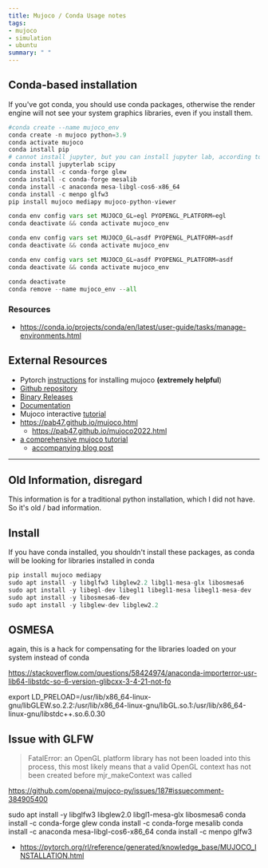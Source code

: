 ```yaml
---
title: Mujoco / Conda Usage notes
tags:
- mujoco
- simulation
- ubuntu
summary: " "
---
```


## Conda-based installation

If you've got conda, you should use conda packages, otherwise the render engine will not see your system graphics libraries, even if you install them.

```python
#conda create --name mujoco_env
conda create -n mujoco python=3.9
conda activate mujoco
conda install pip
# cannot install jupyter, but you can install jupyter lab, according to this: <https://stackoverflow.com/questions/50675004/conflicting-python-version-in-jupyter-notebookconda>
conda install jupyterlab scipy
conda install -c conda-forge glew
conda install -c conda-forge mesalib
conda install -c anaconda mesa-libgl-cos6-x86_64
conda install -c menpo glfw3
pip install mujoco mediapy mujoco-python-viewer
```

```python
conda env config vars set MUJOCO_GL=egl PYOPENGL_PLATFORM=egl
conda deactivate && conda activate mujoco_env
```

```python
conda env config vars set MUJOCO_GL=asdf PYOPENGL_PLATFORM=asdf
conda deactivate && conda activate mujoco_env
```

```python
conda env config vars set MUJOCO_GL=asdf PYOPENGL_PLATFORM=asdf
conda deactivate && conda activate mujoco_env
```


```python
conda deactivate
conda remove --name mujoco_env --all
```
### Resources

* <https://conda.io/projects/conda/en/latest/user-guide/tasks/manage-environments.html>


## External Resources

* Pytorch [instructions](https://pytorch.org/rl/reference/generated/knowledge_base/MUJOCO_INSTALLATION.html) for installing mujoco **(extremely helpful**)
* [Github repository](https://github.com/deepmind/mujoco)
* [Binary Releases](https://github.com/deepmind/mujoco/releases)
* [Documentation](https://mujoco.readthedocs.io/)
* Mujoco interactive [tutorial](https://colab.research.google.com/github/deepmind/mujoco/blob/main/python/tutorial.ipynb)
* https://pab47.github.io/mujoco.html
    * https://pab47.github.io/mujoco2022.html
* [a comprehensive mujoco tutorial](https://github.com/tayalmanan28/Mujoco-Tutorial)
    * [accompanying blog post](https://tayalmanan28.github.io/my_blogs/mujoco/simulations/robotics/2022/01/21/MuJoCo.html)

--------------------

## Old Information, disregard

This information is for a traditional python installation, which I did not have.  So it's old / bad information.

## Install

If you have conda installed, you shouldn't install these packages, as conda will be looking for libraries installed in conda

```python
pip install mujoco mediapy
sudo apt install -y libglfw3 libglew2.2 libgl1-mesa-glx libosmesa6
sudo apt install -y libegl-dev libegl1 libegl1-mesa libegl1-mesa-dev
sudo apt install -y libosmesa6-dev
sudo apt install -y libglew-dev libglew2.2
```

## OSMESA

again, this is a hack for compensating for the libraries loaded on your system instead of conda

<https://stackoverflow.com/questions/58424974/anaconda-importerror-usr-lib64-libstdc-so-6-version-glibcxx-3-4-21-not-fo>

export LD_PRELOAD=/usr/lib/x86_64-linux-gnu/libGLEW.so.2.2:/usr/lib/x86_64-linux-gnu/libGL.so.1:/usr/lib/x86_64-linux-gnu/libstdc++.so.6.0.30

## Issue with GLFW

> FatalError: an OpenGL platform library has not been loaded into this process, this most likely means that a valid OpenGL context has not been created before mjr_makeContext was called

<https://github.com/openai/mujoco-py/issues/187#issuecomment-384905400>

sudo apt install -y libglfw3 libglew2.0 libgl1-mesa-glx libosmesa6
conda install -c conda-forge glew
conda install -c conda-forge mesalib
conda install -c anaconda mesa-libgl-cos6-x86_64
conda install -c menpo glfw3

* <https://pytorch.org/rl/reference/generated/knowledge_base/MUJOCO_INSTALLATION.html>

